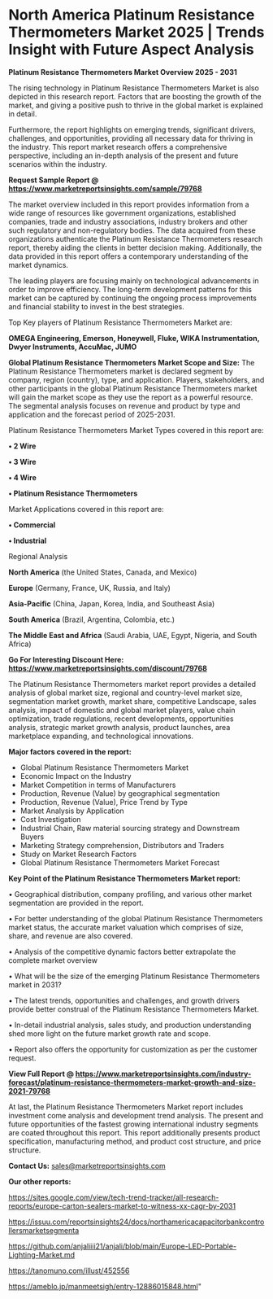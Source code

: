 # North America Platinum Resistance Thermometers Market 2025 | Trends Insight with Future Aspect Analysis

<Strong> Platinum Resistance Thermometers Market Overview 2025 - 2031</strong>

The rising technology in Platinum Resistance Thermometers Market is also depicted in this research report. Factors that are boosting the growth of the market, and giving a positive push to thrive in the global market is explained in detail.

Furthermore, the report highlights on emerging trends, significant drivers, challenges, and opportunities, providing all necessary data for thriving in the industry. This report market research offers a comprehensive perspective, including an in-depth analysis of the present and future scenarios within the industry.

<strong>Request Sample Report @ <a href=https://www.marketreportsinsights.com/sample/79768>https://www.marketreportsinsights.com/sample/79768</a></strong>

The market overview included in this report provides information from a wide range of resources like government organizations, established companies, trade and industry associations, industry brokers and other such regulatory and non-regulatory bodies. The data acquired from these organizations authenticate the Platinum Resistance Thermometers research report, thereby aiding the clients in better decision making. Additionally, the data provided in this report offers a contemporary understanding of the market dynamics.

The leading players are focusing mainly on technological advancements in order to improve efficiency. The long-term development patterns for this market can be captured by continuing the ongoing process improvements and financial stability to invest in the best strategies.

Top Key players of Platinum Resistance Thermometers Market are:

<strong>OMEGA Engineering, Emerson, Honeywell, Fluke, WIKA Instrumentation, Dwyer Instruments, AccuMac, JUMO</strong>

<strong><b>Global Platinum Resistance Thermometers Market Scope and Size:</b></strong>
The Platinum Resistance Thermometers market is declared segment by company, region (country), type, and application. Players, stakeholders, and other participants in the global Platinum Resistance Thermometers market will gain the market scope as they use the report as a powerful resource. The segmental analysis focuses on revenue and product by type and application and the forecast period of 2025-2031.

Platinum Resistance Thermometers Market Types covered in this report are:

<strong>• 2 Wire

• 3 Wire

• 4 Wire

• Platinum Resistance Thermometers</strong>

Market Applications covered in this report are:

<strong>• Commercial

• Industrial</strong> 

Regional Analysis

<strong>North America</strong> (the United States, Canada, and Mexico)

<strong>Europe</strong> (Germany, France, UK, Russia, and Italy)

<strong>Asia-Pacific</strong> (China, Japan, Korea, India, and Southeast Asia)

<strong>South America</strong> (Brazil, Argentina, Colombia, etc.)

<strong>The Middle East and Africa</strong> (Saudi Arabia, UAE, Egypt, Nigeria, and South Africa)

<strong>Go For Interesting Discount Here: <a href=https://www.marketreportsinsights.com/discount/79768>https://www.marketreportsinsights.com/discount/79768</a></strong>

The Platinum Resistance Thermometers market report provides a detailed analysis of global market size, regional and country-level market size, segmentation market growth, market share, competitive Landscape, sales analysis, impact of domestic and global market players, value chain optimization, trade regulations, recent developments, opportunities analysis, strategic market growth analysis, product launches, area marketplace expanding, and technological innovations.

<strong><b>Major factors covered in the report:</b></strong>
<ul>
  <li>Global Platinum Resistance Thermometers Market </li>
  <li>Economic Impact on the Industry</li>
  <li>Market Competition in terms of Manufacturers</li>
  <li>Production, Revenue (Value) by geographical segmentation</li>
  <li>Production, Revenue (Value), Price Trend by Type</li>
  <li>Market Analysis by Application</li>
  <li>Cost Investigation</li>
  <li>Industrial Chain, Raw material sourcing strategy and Downstream Buyers</li>
  <li>Marketing Strategy comprehension, Distributors and Traders</li>
  <li>Study on Market Research Factors</li>
  <li>Global Platinum Resistance Thermometers Market Forecast</li>
</ul>

<strong><b>Key Point of the Platinum Resistance Thermometers Market report:</b></strong>

• Geographical distribution, company profiling, and various other market segmentation are provided in the report.

• For better understanding of the global Platinum Resistance Thermometers market status, the accurate market valuation which comprises of size, share, and revenue are also covered.

• Analysis of the competitive dynamic factors better extrapolate the complete market overview

• What will be the size of the emerging Platinum Resistance Thermometers market in 2031?

• The latest trends, opportunities and challenges, and growth drivers provide better construal of the Platinum Resistance Thermometers Market.

• In-detail industrial analysis, sales study, and production understanding shed more light on the future market growth rate and scope.

• Report also offers the opportunity for customization as per the customer request.

<strong><b>View Full Report @ <a href=https://www.marketreportsinsights.com/industry-forecast/platinum-resistance-thermometers-market-growth-and-size-2021-79768>https://www.marketreportsinsights.com/industry-forecast/platinum-resistance-thermometers-market-growth-and-size-2021-79768</a></b></strong>


At last, the Platinum Resistance Thermometers Market report includes investment come analysis and development trend analysis. The present and future opportunities of the fastest growing international industry segments are coated throughout this report. This report additionally presents product specification, manufacturing method, and product cost structure, and price structure.

<strong>Contact Us:</strong>
sales@marketreportsinsights.com

<strong>Our other reports:</strong>

<a href=https://sites.google.com/view/tech-trend-tracker/all-research-reports/europe-carton-sealers-market-to-witness-xx-cagr-by-2031>https://sites.google.com/view/tech-trend-tracker/all-research-reports/europe-carton-sealers-market-to-witness-xx-cagr-by-2031</a>

<a href=https://issuu.com/reportsinsights24/docs/northamericacapacitorbankcontrollersmarketsegmenta>https://issuu.com/reportsinsights24/docs/northamericacapacitorbankcontrollersmarketsegmenta</a>

<a href=https://github.com/anjaliiii21/anjali/blob/main/Europe-LED-Portable-Lighting-Market.md>https://github.com/anjaliiii21/anjali/blob/main/Europe-LED-Portable-Lighting-Market.md</a>

<a href=https://tanomuno.com/illust/452556>https://tanomuno.com/illust/452556</a>

<a href=https://ameblo.jp/manmeetsigh/entry-12886015848.html>https://ameblo.jp/manmeetsigh/entry-12886015848.html</a>"
